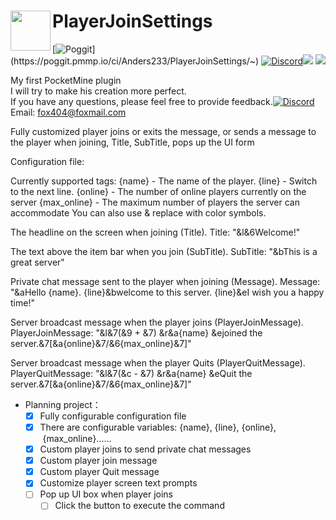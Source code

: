 <h1>PlayerJoinSettings<img src="https://github.com/Anders233/PlayerJoinSettings/blob/master/icon.png" height="64" width="64" align="left"></img></h1>

[![Poggit](https://poggit.pmmp.io/ci.shield/Anders233/PlayerJoinSettings/~)](https://poggit.pmmp.io/ci/Anders233/PlayerJoinSettings/~) [![Discord](https://img.shields.io/discord/555689914679951380.svg)](https://discord.gg/jKh85hR)[![](https://poggit.pmmp.io/shield.state/PlayerJoinSettings)](https://poggit.pmmp.io/p/PlayerJoinSettings)
<a href="https://poggit.pmmp.io/p/PlayerJoinSettings"><img src="https://poggit.pmmp.io/shield.state/PlayerJoinSettings"></a>

My first PocketMine plugin<br />
I will try to make his creation more perfect.<br />
If you have any questions, please feel free to provide feedback.[![Discord](https://img.shields.io/discord/555689914679951380.svg)](https://discord.gg/jKh85hR)<br />
Email: fox404@foxmail.com<br />

Fully customized player joins or exits the message, 
or sends a message to the player when joining, Title, SubTitle, pops up the UI form

Configuration file:

Currently supported tags:
{name}          - The name of the player.
{line}          - Switch to the next line.
{online}        - The number of online players currently on the server
{max_online}    - The maximum number of players the server can accommodate
You can also use & replace with color symbols.

The headline on the screen when joining (Title).
Title: "&l&6Welcome!"

The text above the item bar when you join (SubTitle).
SubTitle: "&bThis is a great server"

Private chat message sent to the player when joining (Message).
Message: "&aHello {name}. {line}&bwelcome to this server. {line}&eI wish you a happy time!"

Server broadcast message when the player joins (PlayerJoinMessage).
PlayerJoinMessage: "&l&7(&9 + &7) &r&a{name} &ejoined the server.&7[&a{online}&7/&6{max_online}&7]"

Server broadcast message when the player Quits (PlayerQuitMessage).
PlayerQuitMessage: "&l&7(&c - &7) &r&a{name} &eQuit the server.&7[&a{online}&7/&6{max_online}&7]"

- Planning project：
  - [x] Fully configurable configuration file
  - [x] There are configurable variables: {name}, {line}, {online},
 {max_online}......
  - [x]	Custom player joins to send private chat messages
  - [x]	Custom player join message
  - [x]	Custom player Quit message
  - [x]	Customize player screen text prompts
  - [ ]	Pop up UI box when player joins
    - [ ] Click the button to execute the command
